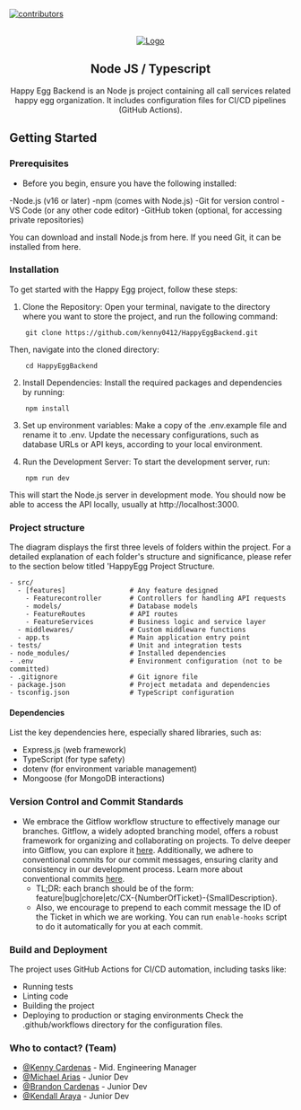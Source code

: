 [![contributors][contributors-shield]][contributors-url]

<!-- PROJECT LOGO -->
<br />
<div align="center">
  <a href="https://play.google.com/store/apps/details?id=">
    <img src="https://img.freepik.com/premium-vector/cute-happy-egg-character-funny-jump-egg-cartoon-emoticon-flat-style-chick-emoji-vector_841552-285.jpg" alt="Logo" >
  </a>

<h2 align="center">Node JS / Typescript</h2>
  <p align="center">
    Happy Egg Backend is an Node js project containing all call services related happy egg organization. It includes configuration files for CI/CD pipelines (GitHub Actions).
    <br />
  </p>
</div>

## Getting Started

### Prerequisites

- Before you begin, ensure you have the following installed:

-Node.js (v16 or later)
-npm (comes with Node.js)
-Git for version control
-VS Code (or any other code editor)
-GitHub token (optional, for accessing private repositories)
 
 You can download and install Node.js from here. If you need Git, it can be installed from here.

### Installation
To get started with the Happy Egg project, follow these steps:

1. Clone the Repository: Open your terminal, navigate to the directory where you want to store the project, and run the following command:
```
    git clone https://github.com/kenny0412/HappyEggBackend.git
```
Then, navigate into the cloned directory:
```
    cd HappyEggBackend
```
2. Install Dependencies: Install the required packages and dependencies by running:
```
    npm install
```
3. Set up environment variables: Make a copy of the .env.example file and rename it to .env. Update the necessary configurations, such as database URLs or API keys, according to your local environment.

4. Run the Development Server: To start the development server, run:
```
    npm run dev
```
This will start the Node.js server in development mode. You should now be able to access the API locally, usually at http://localhost:3000.

### Project structure

The diagram displays the first three levels of folders within the project. For a detailed explanation of each folder's structure and significance, please refer to the section below titled 'HappyEgg Project Structure.

```
- src/
  - [features]                # Any feature designed
    - Featurecontroller       # Controllers for handling API requests
    - models/                 # Database models
    - FeatureRoutes           # API routes
    - FeatureServices         # Business logic and service layer
  - middlewares/              # Custom middleware functions
  - app.ts                    # Main application entry point
- tests/                      # Unit and integration tests
- node_modules/               # Installed dependencies
- .env                        # Environment configuration (not to be committed)
- .gitignore                  # Git ignore file
- package.json                # Project metadata and dependencies
- tsconfig.json               # TypeScript configuration
```
#### Dependencies
List the key dependencies here, especially shared libraries, such as:

- Express.js (web framework)
- TypeScript (for type safety)
- dotenv (for environment variable management)
- Mongoose (for MongoDB interactions)


### Version Control and Commit Standards

- We embrace the Gitflow workflow structure to effectively manage our branches. Gitflow, a widely adopted branching model, offers a robust framework for organizing and collaborating on projects. To delve deeper into Gitflow, you can explore it [here](https://www.atlassian.com/git/tutorials/comparing-workflows/gitflow-workflow#:~:text=What%20is%20Gitflow%3F,by%20Vincent%20Driessen%20at%20nvie.). Additionally, we adhere to conventional commits for our commit messages, ensuring clarity and consistency in our development process. Learn more about conventional commits [here](https://centr.atlassian.net/wiki/spaces/CEX/pages/2478604344/Engineering+Workflows#%F0%9F%A7%90-Pull-Requests-and-Peer-Review).
    - TL;DR: each branch should be of the form: feature|bug|chore|etc/CX-{NumberOfTicket}-{SmallDescription}.
    - Also, we encourage to prepend to each commit message the ID of the Ticket in which we are working. You can run `enable-hooks` script to do it automatically for you at each commit.

### Build and Deployment
The project uses GitHub Actions for CI/CD automation, including tasks like:

* Running tests
* Linting code
* Building the project
* Deploying to production or staging environments
Check the .github/workflows directory for the configuration files.

### Who to contact? (Team)
- [@Kenny Cardenas](https://github.com/kenny0412) - Mid. Engineering Manager
- [@Michael Arias](https://github.com/micha032799) - Junior Dev
- [@Brandon Cardenas](https://github.com/Kendall-22) - Junior Dev
- [@Kendall Araya](https://github.com/Sean17bcr) - Junior Dev


[contributors-shield]: https://img.shields.io/github/contributors/kenny0412/HappyEggMobile.svg?style=for-the-badge
[contributors-url]: https://github.com/centrfit/Stalker.Android/graphs/contributors
[console]: https://img.shields.io/badge/console-414141?style=for-the-badge&logo=googleplay&logoColor=white
[console-url]: https://play.google.com/console
